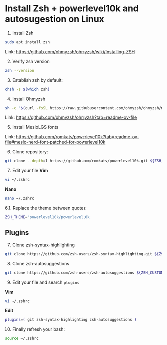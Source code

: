 # Install Zsh + powerlevel10k and autosugestion on Linux
1. Install Zsh
```bash
sudo apt install zsh
```
Link: https://github.com/ohmyzsh/ohmyzsh/wiki/Installing-ZSH

2. Verify zsh version
```bash
zsh --version
```

3. Establish zsh by default:
```bash
chsh -s $(which zsh)
```

4. Install Ohmyzsh
```bash
sh -c "$(curl -fsSL https://raw.githubusercontent.com/ohmyzsh/ohmyzsh/master/tools/install.sh)"

```
Link: https://github.com/ohmyzsh/ohmyzsh?tab=readme-ov-file

5. Install MesloLGS fonts

Link: https://github.com/romkatv/powerlevel10k?tab=readme-ov-file#meslo-nerd-font-patched-for-powerlevel10k

6. Clone repository:
```bash
git clone --depth=1 https://github.com/romkatv/powerlevel10k.git ${ZSH_CUSTOM:-$HOME/.oh-my-zsh/custom}/themes/powerlevel10k
```

7. Edit your file 
**Vim**
```bash
vi ~/.zshrc
```

**Nano**
```bash
nano ~/.zshrc
```

6.1. Replace the theme between quotes:
```bash
ZSH_THEME="powerlevel10k/powerlevel10k
```

## Plugins
7. Clone zsh-syntax-highlighting 

```bash
git clone https://github.com/zsh-users/zsh-syntax-highlighting.git ${ZSH_CUSTOM:-~/.oh-my-zsh/custom}/plugins/zsh-syntax-highlighting
```

8. Clone zsh-autosuggestions
```bash
git clone https://github.com/zsh-users/zsh-autosuggestions ${ZSH_CUSTOM:-~/.oh-my-zsh/custom}/plugins/zsh-autosuggestions
```

9. Edit your file and search `plugins`

**Vim**
```bash
vi ~/.zshrc
```
**Edit**
```bash
plugins=( git zsh-syntax-highlighting zsh-autosuggestions )
```

10. Finally refresh your bash:

```bash
source ~/.zshrc
```